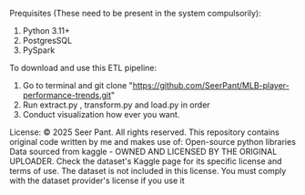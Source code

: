 Prequisites (These need to be present in the system compulsorily):

1. Python 3.11+
2. PostgresSQL
3. PySpark

To download and use this ETL pipeline:

1. Go to terminal and
   git clone "https://github.com/SeerPant/MLB-player-performance-trends.git"
2. Run extract.py , transform.py and load.py in order
3. Conduct visualization how ever you want.

License:
© 2025 Seer Pant. All rights reserved.
This repository contains original code written by me and makes use of:
Open-source python libraries
Data sourced from kaggle - OWNED AND LICENSED BY THE ORIGINAL UPLOADER. Check the dataset's Kaggle page for its specific license and terms of use.
The dataset is not included in this license. You must comply with the dataset provider's license if you use it
